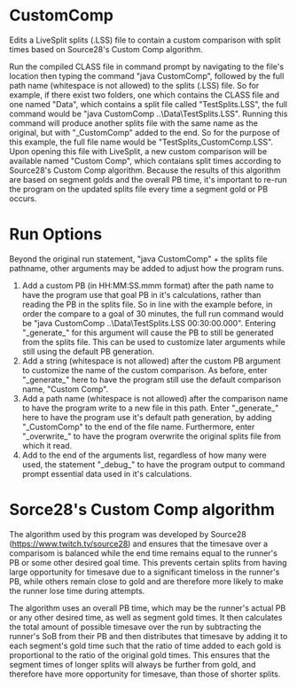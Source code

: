 # CustomComp
Edits a LiveSplit splits (.LSS) file to contain a custom comparison with split times based on Source28's Custom Comp algorithm.

Run the compiled CLASS file in command prompt by navigating to the file's location then typing the command "java CustomComp", followed by the full path name (whitespace is not allowed) to the splits (.LSS) file. So for example, if there exist two folders, one which contains the CLASS file and one named "Data", which contains a split file called "TestSplits.LSS", the full command would be "java CustomComp ..\Data\TestSplits.LSS". Running this command will produce another splits file with the same name as the original, but with "\_CustomComp" added to the end. So for the purpose of this example, the full file name would be "TestSplits_CustomComp.LSS". Upon opening this file with LiveSplit, a new custom comparison will be available named "Custom Comp", which contaians split times according to Source28's Custom Comp algorithm. Because the results of this algorithm are based on segment golds and the overall PB time, it's important to re-run the program on the updated splits file every time a segment gold or PB occurs.

# Run Options
Beyond the original run statement, "java CustomComp" + the splits file pathname, other arguments may be added to adjust how the program runs.

  1. Add a custom PB (in HH:MM:SS.mmm format) after the path name to have the program use that goal PB in it's calculations, rather than reading the PB in the splits file. So in line with the example before, in order the compare to a goal of 30 minutes, the full run command would be "java CustomComp ..\Data\TestSplits.LSS 00:30:00.000". Entering "\_generate_" for this argument will cause the PB to still be generated from the splits file. This can be used to customize later arguments while still using the default PB generation.
  2. Add a string (whitespace is not allowed) after the custom PB argument to customize the name of the custom comparison. As before, enter "\_generate_" here to have the program still use the default comparison name, "Custom Comp".
  3. Add a path name (whitespace is not allowed) after the comparison name to have the program write to a new file in this path. Enter "\_generate_" here to have the program use it's default path generation, by adding "\_CustomComp" to the end of the file name. Furthermore, enter "\_overwrite_" to have the program overwrite the original splits file from which it read.
  4. Add to the end of the arguments list, regardless of how many were used, the statement "\_debug_" to have the program output to command prompt essential data used in it's calculations.

# Sorce28's Custom Comp algorithm
The algorithm used by this program was developed by Source28 (https://www.twitch.tv/source28) and ensures that the timesave over a comparisom is balanced while the end time remains equal to the runner's PB or some other desired goal time. This prevents certain splits from having large opportunity for timesave due to a significant timeloss in the runner's PB, while others remain close to gold and are therefore more likely to make the runner lose time during attempts.

The algorithm uses an overall PB time, which may be the runner's actual PB or any other desired time, as well as segment gold times. It then calculates the total amount of possible timesave over the run by subtracting the runner's SoB from their PB and then distributes that timesave by adding it to each segment's gold time such that the ratio of time added to each gold is proportional to the ratio of the original gold times. This ensures that the segment times of longer splits will always be further from gold, and therefore have more opportunity for timesave, than those of shorter splits.

